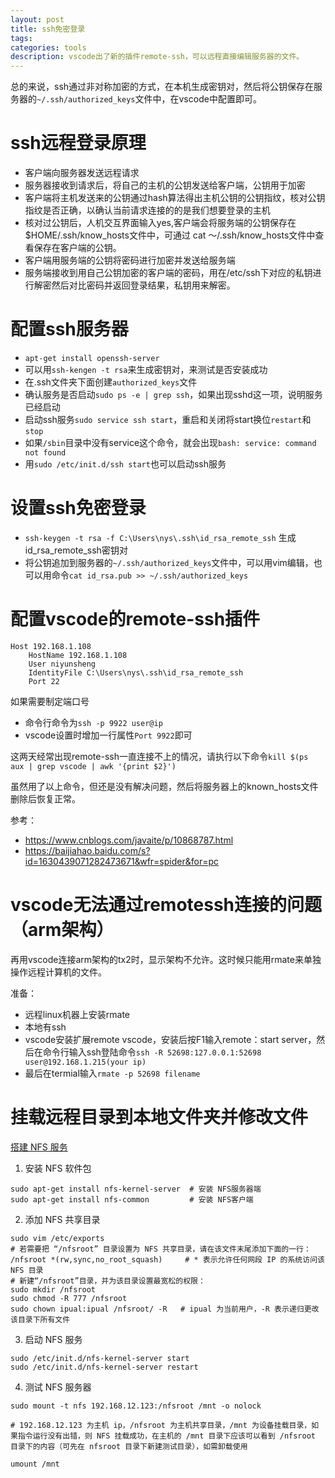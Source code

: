 ```yaml
---
layout: post
title: ssh免密登录
tags:
categories: tools
description: vscode出了新的插件remote-ssh，可以远程直接编辑服务器的文件。
---
```


总的来说，ssh通过非对称加密的方式，在本机生成密钥对，然后将公钥保存在服务器的`~/.ssh/authorized_keys`文件中，在vscode中配置即可。

# ssh远程登录原理

* 客户端向服务器发送远程请求
* 服务器接收到请求后，将自己的主机的公钥发送给客户端，公钥用于加密
* 客户端将主机发送来的公钥通过hash算法得出主机公钥的公钥指纹，核对公钥指纹是否正确，以确认当前请求连接的的是我们想要登录的主机
* 核对过公钥后，人机交互界面输入yes,客户端会将服务端的公钥保存在$HOME/.ssh/know_hosts文件中，可通过 cat ～/.ssh/know_hosts文件中查看保存在客户端的公钥。
* 客户端用服务端的公钥将密码进行加密并发送给服务端
* 服务端接收到用自己公钥加密的客户端的密码，用在/etc/ssh下对应的私钥进行解密然后对比密码并返回登录结果，私钥用来解密。

# 配置ssh服务器

* `apt-get install openssh-server`
* 可以用`ssh-kengen -t rsa`来生成密钥对，来测试是否安装成功
* 在.ssh文件夹下面创建`authorized_keys`文件
* 确认服务是否启动`sudo ps -e | grep ssh`，如果出现sshd这一项，说明服务已经启动
* 启动ssh服务`sudo service ssh start`，重启和关闭将start换位`restart`和`stop`
* 如果`/sbin`目录中没有service这个命令，就会出现`bash: service: command not found`
* 用`sudo /etc/init.d/ssh start`也可以启动ssh服务

# 设置ssh免密登录

* `ssh-keygen -t rsa -f C:\Users\nys\.ssh\id_rsa_remote_ssh`
生成id_rsa_remote_ssh密钥对
* 将公钥追加到服务器的`~/.ssh/authorized_keys`文件中，可以用vim编辑，也可以用命令`cat id_rsa.pub >> ~/.ssh/authorized_keys`

# 配置vscode的remote-ssh插件

```
Host 192.168.1.108
    HostName 192.168.1.108
    User niyunsheng
    IdentityFile C:\Users\nys\.ssh\id_rsa_remote_ssh
    Port 22
```

如果需要制定端口号
* 命令行命令为`ssh -p 9922 user@ip`
* vscode设置时增加一行属性`Port 9922`即可

这两天经常出现remote-ssh一直连接不上的情况，请执行以下命令`kill $(ps aux | grep vscode | awk '{print $2}')`

虽然用了以上命令，但还是没有解决问题，然后将服务器上的known_hosts文件删除后恢复正常。

参考：
* https://www.cnblogs.com/javaite/p/10868787.html
* https://baijiahao.baidu.com/s?id=1630439071282473671&wfr=spider&for=pc


# vscode无法通过remotessh连接的问题（arm架构）

再用vscode连接arm架构的tx2时，显示架构不允许。这时候只能用rmate来单独操作远程计算机的文件。

准备：
* 远程linux机器上安装rmate
* 本地有ssh
* vscode安装扩展remote vscode，安装后按F1输入remote：start server，然后在命令行输入ssh登陆命令`ssh -R 52698:127.0.0.1:52698 user@192.168.1.215(your ip)`
* 最后在termial输入`rmate -p 52698 filename`

# 挂载远程目录到本地文件夹并修改文件

[搭建 NFS 服务](https://blog.csdn.net/qq_37860012/article/details/86717891)

1. 安装 NFS 软件包

```shell
sudo apt-get install nfs-kernel-server  # 安装 NFS服务器端
sudo apt-get install nfs-common         # 安装 NFS客户端
```

2. 添加 NFS 共享目录

```shell
sudo vim /etc/exports
# 若需要把 “/nfsroot” 目录设置为 NFS 共享目录，请在该文件末尾添加下面的一行：
/nfsroot *(rw,sync,no_root_squash)     # * 表示允许任何网段 IP 的系统访问该 NFS 目录
# 新建“/nfsroot”目录，并为该目录设置最宽松的权限：
sudo mkdir /nfsroot
sudo chmod -R 777 /nfsroot
sudo chown ipual:ipual /nfsroot/ -R   # ipual 为当前用户，-R 表示递归更改该目录下所有文件
```

3. 启动 NFS 服务

```shell
sudo /etc/init.d/nfs-kernel-server start 
sudo /etc/init.d/nfs-kernel-server restart
```

4. 测试 NFS 服务器

```shell
sudo mount -t nfs 192.168.12.123:/nfsroot /mnt -o nolock

# 192.168.12.123 为主机 ip，/nfsroot 为主机共享目录，/mnt 为设备挂载目录，如果指令运行没有出错，则 NFS 挂载成功，在主机的 /mnt 目录下应该可以看到 /nfsroot 目录下的内容（可先在 nfsroot 目录下新建测试目录），如需卸载使用

umount /mnt
```



